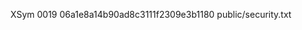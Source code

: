 XSym
0019
06a1e8a14b90ad8c3111f2309e3b1180
public/security.txt
                                                                                                                                                                                                                                                                                                                                                                                                                                                                                                                                                                                                                                                                                                                                                                                                                                                                                                                                                                                                                                            